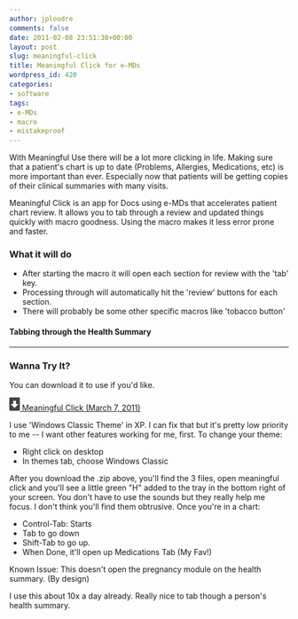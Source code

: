 ```yaml
---
author: jploudre
comments: false
date: 2011-02-08 23:51:38+00:00
layout: post
slug: meaningful-click
title: Meaningful Click for e-MDs
wordpress_id: 420
categories:
- software
tags:
- e-MDs
- macro
- mistakeproof
---
```


With Meaningful Use there will be a lot more clicking in life. Making sure that a patient's chart is up to date (Problems, Allergies, Medications, etc) is more important than ever. Especially now that patients will be getting copies of their clinical summaries with many visits.

Meaningful Click is an app for Docs using e-MDs that accelerates patient chart review. It allows you to tab through a review and updated things quickly with macro goodness. Using the macro makes it less error prone and faster.

### What it will do

* After starting the macro it will open each section for review with the 'tab' key.
* Processing through will automatically hit the 'review' buttons for each section.
* There will probably be some other specific macros like 'tobacco button'

#### Tabbing through the Health Summary

-----------------

### Wanna Try It?

You can download it to use if you'd  like.

[![](/files/2011/01/57-download.png) Meaningful Click (March 7, 2011)](http://dl.dropbox.com/u/607655/meaningfulclick%2003072011.zip)

I use 'Windows Classic Theme' in XP. I can fix that but it's pretty low priority to me -- I want other features working for me, first. To change your theme:

* Right click on desktop
* In themes tab, choose Windows Classic

After you download the  .zip above, you'll find the 3 files, open meaningful click and you'll see a little green "H" added to the tray in the bottom right of your screen. You don't have to use the sounds but they really help me focus. I don't think you'll find them obtrusive. Once you're in a chart:

* Control-Tab: Starts
* Tab to go down
* Shift-Tab to go up.
* When Done, it'll open up Medications Tab (My Fav!)

Known Issue: This doesn't open the pregnancy module on the health summary. (By design)

I use this about 10x a day already. Really nice to tab though a person's health summary.

